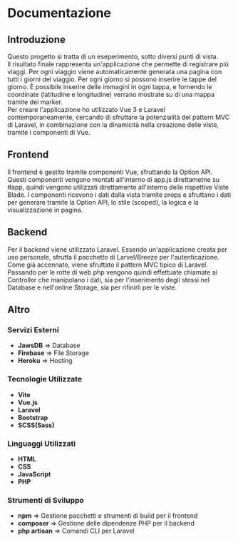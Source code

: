 # Documentazione

## Introduzione
Questo progetto si tratta di un eseperimento, sotto diversi punti di vista. <br>
Il risultato finale rappresenta un'applicazione che permette di registrare più viaggi. Per ogni viaggio viene automaticamente generata una pagina con tutti i giorni del viaggio. Per ogni giorno si possono inserire le tappe del giorno. È possibile inserire delle immagini in ogni tappa, e fornendo le coordinate (latitudine e longitudine) verrano mostrate su di una mappa tramite dei marker. <br>
Per creare l'applicazione ho utilizzato Vue 3 e Laravel contemporaneamente, cercando di sfruttare la potenzialità del pattern MVC di Laravel, in combinazione con la dinamicità nella creazione delle viste, tramite i componenti di Vue. 

## Frontend

Il frontend è gestito tramite componenti Vue, sfruttando la Option API. Questi componenti vengono montati all'interno di app.js direttametne su #app, quindi vengono utilizzati direttamente all'interno delle rispettive Viste Blade. I componenti ricevono i dati dalla vista tramite props e sfruttano i dati per generare tramite la Option API, lo stile (scoped), la logica e la visualizzazione in pagina. <br>

## Backend
Per il backend viene utilizzato Laravel. Essendo un'applicazione creata per uso personale, sfrutta il pacchetto di Larvel/Breeze per l'autenticazione. Come già accennato, viene sfruttato il pattern MVC tipico di Laravel. Passando per le rotte di web.php vengono quindi effettuate chiamate ai Controller che manipolano i dati, sia per l'inserimento degli stessi nel Database e nell'online Storage, sia per rifinirli per le viste. <br>


## Altro
### Servizi Esterni
- **JawsDB** => Database
- **Firebase** => File Storage
- **Heroku** => Hosting

### Tecnologie Utilizzate
- **Vite**
- **Vue.js**
- **Laravel**
- **Bootstrap**
- **SCSS(Sass)**

### Linguaggi Utilizzati
- **HTML**
- **CSS**
- **JavaScript**
- **PHP**

### Strumenti di Sviluppo
- **npm** => Gestione pacchetti e strumenti di build per il frontend
- **composer** => Gestione delle dipendenze PHP per il backend
- **php artisan** => Comandi CLI per Laravel
